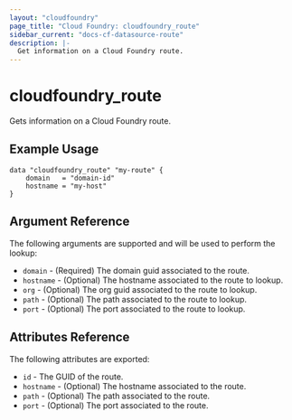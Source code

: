 ```yaml
---
layout: "cloudfoundry"
page_title: "Cloud Foundry: cloudfoundry_route"
sidebar_current: "docs-cf-datasource-route"
description: |-
  Get information on a Cloud Foundry route.
---
```


# cloudfoundry\_route

Gets information on a Cloud Foundry route.

## Example Usage

```hcl
data "cloudfoundry_route" "my-route" {
    domain   = "domain-id"
    hostname = "my-host"
}
```

## Argument Reference

The following arguments are supported and will be used to perform the lookup:

* `domain` - (Required) The domain guid associated to the route.
* `hostname` - (Optional) The hostname associated to the route to lookup.
* `org` - (Optional) The org guid associated to the route to lookup.
* `path` - (Optional) The path associated to the route to lookup.
* `port` - (Optional) The port associated to the route to lookup.

## Attributes Reference

The following attributes are exported:

* `id` - The GUID of the route.
* `hostname` - (Optional) The hostname associated to the route.
* `path` - (Optional) The path associated to the route.
* `port` - (Optional) The port associated to the route.
